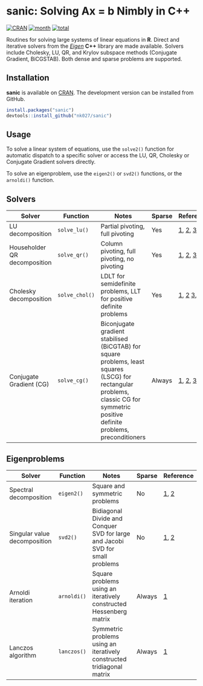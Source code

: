 
sanic: Solving Ax = b Nimbly in C++
=======

[![CRAN](http://www.r-pkg.org/badges/version/sanic)](https://CRAN.R-project.org/package=sanic)
[![month](http://cranlogs.r-pkg.org/badges/sanic)](http://www.r-pkg.org/pkg/sanic)
[![total](http://cranlogs.r-pkg.org/badges/grand-total/sanic)](http://www.r-pkg.org/pkg/sanic)

Routines for solving large systems of linear equations in **R**. Direct and iterative solvers from the [*Eigen*](https://eigen.tuxfamily.org) **C++** library are made available. Solvers include Cholesky, LU, QR, and Krylov subspace methods (Conjugate Gradient, BiCGSTAB). Both dense and sparse problems are supported.

Installation
-------

**sanic** is available on [CRAN](https://CRAN.R-project.org/package=sanic). The development version can be installed from GitHub.
```r
install.packages("sanic")
devtools::install_github("nk027/sanic")
```

Usage
-------

To solve a linear system of equations, use the `solve2()` function for automatic dispatch to a specific solver or access the LU, QR, Cholesky or Conjugate Gradient solvers directly.

To solve an eigenproblem, use the `eigen2()` or `svd2()` functions, or the `arnoldi()` function.

Solvers
-------

Solver | Function | Notes | Sparse | Reference
--- | --- | --- | --- | ---
LU decomposition | `solve_lu()` | Partial pivoting, full pivoting | Yes | [1](https://eigen.tuxfamily.org/dox/classEigen_1_1PartialPivLU.html), [2](https://eigen.tuxfamily.org/dox/classEigen_1_1FullPivLU.html), [3](https://eigen.tuxfamily.org/dox/classEigen_1_1SparseLU.html)
Householder QR decomposition | `solve_qr()` | Column pivoting, full pivoting, no pivoting | Yes | [1](https://eigen.tuxfamily.org/dox/classEigen_1_1ColPivHouseholderQR.html), [2](https://eigen.tuxfamily.org/dox/classEigen_1_1FullPivLU.html), [3](https://eigen.tuxfamily.org/dox/classEigen_1_1HouseholderQR.html), [4](https://eigen.tuxfamily.org/dox/classEigen_1_1SparseQR.html)
Cholesky decomposition | `solve_chol()` | LDLT for semidefinite problems, LLT for positive definite problems | Yes | [1](https://eigen.tuxfamily.org/dox/classEigen_1_1LDLT.html), [2](https://eigen.tuxfamily.org/dox/classEigen_1_1LLT.html) [3](https://eigen.tuxfamily.org/dox/classEigen_1_1SimplicialLDLT.html), [4](https://eigen.tuxfamily.org/dox/classEigen_1_1SimplicialLLT.html)
Conjugate Gradient (CG) | `solve_cg()` | Biconjugate gradient stabilised (BiCGTAB) for square problems, least squares (LSCG) for rectangular problems, classic CG for symmetric positive definite problems, preconditioners | Always | [1](https://eigen.tuxfamily.org/dox/classEigen_1_1BiCGSTAB.html), [2](https://eigen.tuxfamily.org/dox/classEigen_1_1LeastSquaresConjugateGradient.html), [3](https://eigen.tuxfamily.org/dox/classEigen_1_1ConjugateGradient.html)

Eigenproblems
-------

Solver | Function | Notes | Sparse | Reference
--- | --- | --- | --- | ---
Spectral decomposition | `eigen2()` | Square and symmetric problems | No | [1](https://eigen.tuxfamily.org/dox/classEigen_1_1EigenSolver.html), [2](https://eigen.tuxfamily.org/dox/classEigen_1_1SelfAdjointEigenSolver.html)
Singular value decomposition | `svd2()` | Bidiagonal Divide and Conquer SVD for large and Jacobi SVD for small problems | No | [1](https://eigen.tuxfamily.org/dox/classEigen_1_1BDCSVD.html), [2](https://eigen.tuxfamily.org/dox/classEigen_1_1JacobiSVD.html)
Arnoldi iteration | `arnoldi()` | Square problems using an iteratively constructed Hessenberg matrix | Always | [1](https://en.wikipedia.org/wiki/Arnoldi_iteration)
Lanczos algorithm | `lanczos()` | Symmetric problems using an iteratively constructed tridiagonal matrix | Always | [1](https://en.wikipedia.org/wiki/Lanczos_algorithm)

